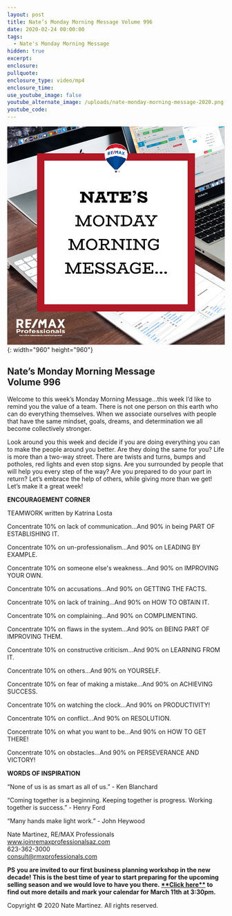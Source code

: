 ```yaml
---
layout: post
title: Nate’s Monday Morning Message Volume 996
date: 2020-02-24 00:00:00
tags:
  - Nate's Monday Morning Message
hidden: true
excerpt:
enclosure:
pullquote:
enclosure_type: video/mp4
enclosure_time:
use_youtube_image: false
youtube_alternate_image: /uploads/nate-monday-morning-message-2020.png
youtube_code:
---
```


![](/uploads/nate-monday-morning-message-2020.png){: width="960" height="960"}

## **Nate’s Monday Morning Message<br>Volume 996**

Welcome to this week’s Monday Morning Message…this week I’d like to remind you the value of a team. There is not one person on this earth who can do everything themselves. When we associate ourselves with people that have the same mindset, goals, dreams, and determination we all become collectively stronger.

Look around you this week and decide if you are doing everything you can to make the people around you better. Are they doing the same for you? Life is more than a two-way street. There are twists and turns, bumps and potholes, red lights and even stop signs. Are you surrounded by people that will help you every step of the way? Are you prepared to do your part in return? Let’s embrace the help of others, while giving more than we get\! Let’s make it a great week\!

**ENCOURAGEMENT CORNER**

TEAMWORK written by Katrina Losta&nbsp;

Concentrate 10% on lack of communication...And 90% in being PART OF ESTABLISHING IT.&nbsp;

Concentrate 10% on un-professionalism...And 90% on LEADING BY EXAMPLE.

Concentrate 10% on someone else's weakness...And 90% on IMPROVING YOUR OWN.

Concentrate 10% on accusations...And 90% on GETTING THE FACTS.&nbsp;

Concentrate 10% on lack of training...And 90% on HOW TO OBTAIN IT.&nbsp;

Concentrate 10% on complaining...And 90% on COMPLIMENTING.&nbsp;

Concentrate 10% on flaws in the system...And 90% on BEING PART OF IMPROVING THEM.&nbsp;

Concentrate 10% on constructive criticism...And 90% on LEARNING FROM IT.&nbsp;

Concentrate 10% on others...And 90% on YOURSELF.&nbsp;

Concentrate 10% on fear of making a mistake...And 90% on ACHIEVING SUCCESS.

Concentrate 10% on watching the clock...And 90% on PRODUCTIVITY\!&nbsp;

Concentrate 10% on conflict...And 90% on RESOLUTION.&nbsp;

Concentrate 10% on what you want to be...And 90% on HOW TO GET THERE\!

Concentrate 10% on obstacles...And 90% on PERSEVERANCE AND VICTORY\!

**WORDS OF INSPIRATION**

“None of us is as smart as all of us.” - Ken Blanchard

“Coming together is a beginning. Keeping together is progress. Working together is success.” - Henry Ford

“Many hands make light work.” - John Heywood

Nate Martinez, RE/MAX Professionals<br>www.joinremaxprofessionalsaz.com<br>623-362-3000<br>consult@rmxprofessionals.com

**PS** **you are invited to our first business planning workshop in the new decade\! This is the best time of year to start preparing for the upcoming selling season and we would love to have you there.&nbsp;[\*\*Click here\*\*](https://www.eventbrite.com/e/3-hour-business-planning-workshop-happy-hour-tickets-93551987513)&nbsp;to find out more details and mark your calendar for March 11th at 3:30pm.&nbsp;**

Copyright &copy; 2020 Nate Martinez. All rights reserved.